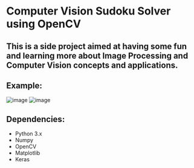 # Computer Vision Sudoku Solver using OpenCV

## This is a side project aimed at having some fun and learning more about Image Processing and Computer Vision concepts and applications.

## Example:
![image](https://github.com/Enzogbs/SudokuSolver/assets/44247248/a464c412-d502-4e90-b034-1dd3f38fd78f) ![image](https://github.com/Enzogbs/SudokuSolver/assets/44247248/c0efb192-647e-4b21-9bab-e0e1388c1a77)

## Dependencies:
* Python 3.x
* Numpy
* OpenCV
* Matplotlib
* Keras

